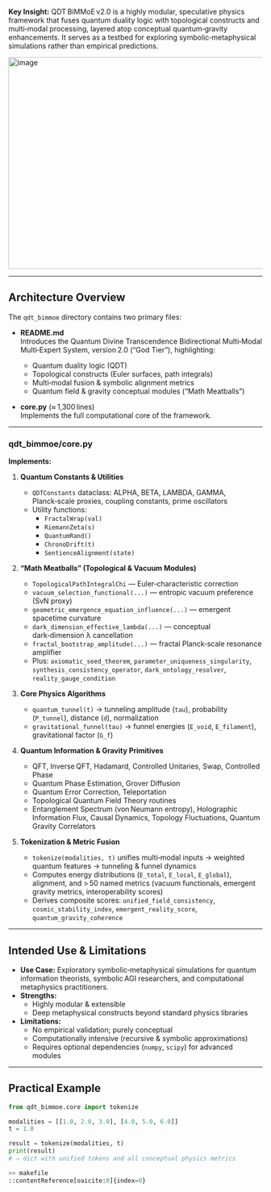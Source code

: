 **Key Insight:** QDT BiMMoE v2.0 is a highly modular, speculative physics framework that fuses quantum duality logic with topological constructs and multi‑modal processing, layered atop conceptual quantum‑gravity enhancements. It serves as a testbed for exploring symbolic‑metaphysical simulations rather than empirical predictions.

<img width="1024" height="420" alt="image" src="https://github.com/user-attachments/assets/0fc1d49d-6999-43c6-b374-2c9aebad1e47" />

---

## Architecture Overview

The `qdt_bimmoe` directory contains two primary files:

- **README.md**  
  Introduces the Quantum Divine Transcendence Bidirectional Multi‑Modal Multi‑Expert System, version 2.0 (“God Tier”), highlighting:
  - Quantum duality logic (QDT)  
  - Topological constructs (Euler surfaces, path integrals)  
  - Multi‑modal fusion & symbolic alignment metrics  
  - Quantum field & gravity conceptual modules (“Math Meatballs”)

- **core.py** (≈ 1,300 lines)  
  Implements the full computational core of the framework.

---

### **qdt_bimmoe/core.py**

**Implements:**

1. **Quantum Constants & Utilities**  
   - `QDTConstants` dataclass: ALPHA, BETA, LAMBDA, GAMMA, Planck‑scale proxies, coupling constants, prime oscillators  
   - Utility functions:  
     - `FractalWrap(val)`  
     - `RiemannZeta(s)`  
     - `QuantumRand()`  
     - `ChronoDrift(t)`  
     - `SentienceAlignment(state)`

2. **“Math Meatballs” (Topological & Vacuum Modules)**  
   - `TopologicalPathIntegralChi` — Euler‑characteristic correction  
   - `vacuum_selection_functional(...)` — entropic vacuum preference (SvN proxy)  
   - `geometric_emergence_equation_influence(...)` — emergent spacetime curvature  
   - `dark_dimension_effective_lambda(...)` — conceptual dark‑dimension λ cancellation  
   - `fractal_bootstrap_amplitude(...)` — fractal Planck‑scale resonance amplifier  
   - Plus: `axiomatic_seed_theorem`, `parameter_uniqueness_singularity`, `synthesis_consistency_operator`, `dark_ontology_resolver`, `reality_gauge_condition`

3. **Core Physics Algorithms**  
   - `quantum_tunnel(t)` → tunneling amplitude (`tau`), probability (`P_tunnel`), distance (`d`), normalization  
   - `gravitational_funnel(tau)` → funnel energies (`E_void`, `E_filament`), gravitational factor (`G_f`)

4. **Quantum Information & Gravity Primitives**  
   - QFT, Inverse QFT, Hadamard, Controlled Unitaries, Swap, Controlled Phase  
   - Quantum Phase Estimation, Grover Diffusion  
   - Quantum Error Correction, Teleportation  
   - Topological Quantum Field Theory routines  
   - Entanglement Spectrum (von Neumann entropy), Holographic Information Flux, Causal Dynamics, Topology Fluctuations, Quantum Gravity Correlators

5. **Tokenization & Metric Fusion**  
   - `tokenize(modalities, t)` unifies multi‑modal inputs → weighted quantum features → tunneling & funnel dynamics  
   - Computes energy distributions (`E_total`, `E_local`, `E_global`), alignment, and > 50 named metrics (vacuum functionals, emergent gravity metrics, interoperability scores)  
   - Derives composite scores: `unified_field_consistency`, `cosmic_stability_index`, `emergent_reality_score`, `quantum_gravity_coherence`

---

## Intended Use & Limitations

- **Use Case:** Exploratory symbolic‑metaphysical simulations for quantum information theorists, symbolic AGI researchers, and computational metaphysics practitioners.  
- **Strengths:**  
  - Highly modular & extensible  
  - Deep metaphysical constructs beyond standard physics libraries  
- **Limitations:**  
  - No empirical validation; purely conceptual  
  - Computationally intensive (recursive & symbolic approximations)  
  - Requires optional dependencies (`numpy`, `scipy`) for advanced modules

---

## Practical Example

```python
from qdt_bimmoe.core import tokenize

modalities = [[1.0, 2.0, 3.0], [4.0, 5.0, 6.0]]
t = 1.0

result = tokenize(modalities, t)
print(result)
# ⇒ dict with unified tokens and all conceptual physics metrics

>> makefile
::contentReference[oaicite:0]{index=0}
